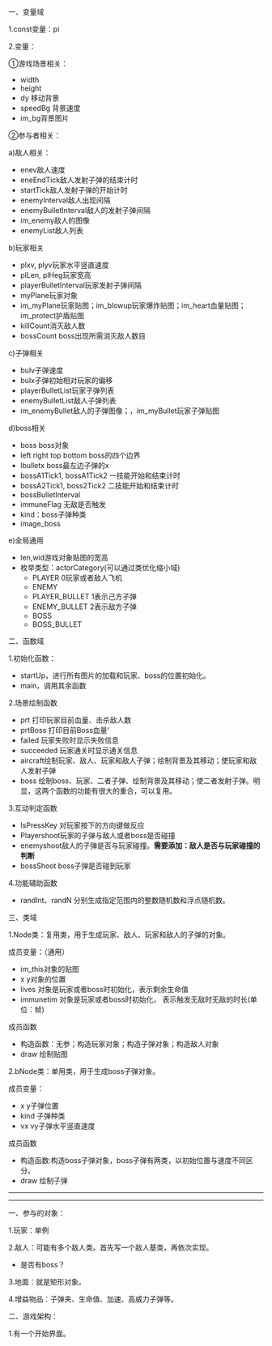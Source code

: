 一、变量域

1.const变量：pi

2.变量：

①游戏场景相关：

- width
- height
- dy 移动背景
- speedBg 背景速度
- im_bg背景图片

②参与者相关：

a)敌人相关：

- enev敌人速度
- eneEndTick敌人发射子弹的结束计时
- startTick敌人发射子弹的开始计时
- enemyInterval敌人出现间隔
- enemyBulletInterval敌人的发射子弹间隔
- im_enemy敌人的图像
- enemyList敌人列表

b)玩家相关

- plxv, plyv玩家水平竖直速度
- plLen, plHeg玩家宽高
- playerBulletInterval玩家发射子弹间隔
- myPlane玩家对象
- im_myPlane玩家贴图；im_blowup玩家爆炸贴图；im_heart血量贴图；im_protect护盾贴图
- killCount消灭敌人数
- bossCount boss出现所需消灭敌人数目

c)子弹相关

- bulv子弹速度
- bulx子弹初始相对玩家的偏移
- playerBulletList玩家子弹列表
- enemyBulletList敌人子弹列表
- im_enemyBullet敌人的子弹图像；，im_myBullet玩家子弹贴图

d)boss相关

- boss boss对象
- left right top bottom boss的四个边界
- lbulletx boss最左边子弹的x
- bossA1Tick1, bossA1Tick2 一技能开始和结束计时
- bossA2Tick1, boss2Tick2 二技能开始和结束计时
- bossBulletInterval
- immuneFlag 无敌是否触发
- kind：boss子弹种类
- image_boss

e)全局通用

- len,wid游戏对象贴图的宽高
- 枚举类型：actorCategory(可以通过类优化缩小域)
  - PLAYER 0玩家或者敌人飞机
  - ENEMY
  - PLAYER_BULLET 1表示己方子弹
  - ENEMY_BULLET 2表示敌方子弹
  - BOSS
  - BOSS_BULLET



二、函数域

1.初始化函数：

- startUp，进行所有图片的加载和玩家、boss的位置初始化。
- main，调用其余函数

2.场景绘制函数

- prt 打印玩家目前血量、击杀敌人数
- prtBoss 打印目前Boss血量‘
- failed 玩家失败时显示失败信息
- succeeded 玩家通关时显示通关信息
- aircraft绘制玩家、敌人、玩家和敌人子弹；绘制背景及其移动；使玩家和敌人发射子弹
- boss 绘制boss、玩家、二者子弹、绘制背景及其移动；使二者发射子弹。明显，这两个函数的功能有很大的重合，可以复用。

3.互动判定函数

- IsPressKey 对玩家按下的方向键做反应
- Playershoot玩家的子弹与敌人或者boss是否碰撞
- enemyshoot敌人的子弹是否与玩家碰撞。**需要添加：敌人是否与玩家碰撞的判断**
- bossShoot boss子弹是否碰到玩家

4.功能辅助函数

- randInt、randN 分别生成指定范围内的整数随机数和浮点随机数。

 

三、类域

1.Node类：复用类，用于生成玩家、敌人、玩家和敌人的子弹的对象。

成员变量：（通用）

- im_this对象的贴图
- x y对象的位置
- lives 对象是玩家或者boss时初始化，表示剩余生命值
- immunetim 对象是玩家或者boss时初始化， 表示触发无敌时无敌的时长(单位：帧)

成员函数

- 构造函数：无参；构造玩家对象；构造子弹对象；构造敌人对象
- draw 绘制贴图

2.bNode类：单用类，用于生成boss子弹对象。

成员变量：

- x y子弹位置
- kind 子弹种类
- vx vy子弹水平竖直速度

成员函数

- 构造函数:构造boss子弹对象，boss子弹有两类，以初始位置与速度不同区分。
- draw 绘制子弹





---

---

一、参与的对象：

1.玩家：单例



2.敌人：可能有多个敌人类。首先写一个敌人基类，再依次实现。

- 是否有boss？

  

3.地面：就是矩形对象。



4.增益物品：子弹夹、生命值、加速、高威力子弹等。



二、游戏架构：

1.有一个开始界面。

